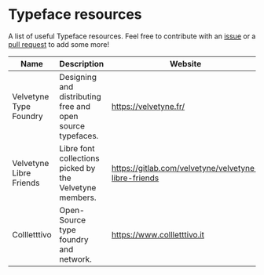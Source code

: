 # Typeface resources

A list of useful Typeface resources. Feel free to contribute with an [issue](https://github.com/EIKONproject/typeface/issues) or a [pull request](https://github.com/EIKONproject/typeface/pulls) to add some more!

| Name                    | Description                                                | Website                                              |
| ----------------------- | ---------------------------------------------------------- | ---------------------------------------------------- |
| Velvetyne Type Foundry  | Designing and distributing free and open source typefaces. | https://velvetyne.fr/                                |
| Velvetyne Libre Friends | Libre font collections picked by the Velvetyne members.    | https://gitlab.com/velvetyne/velvetyne-libre-friends |
| Collletttivo            | Open-Source type foundry and network.                      | https://www.collletttivo.it                          |
